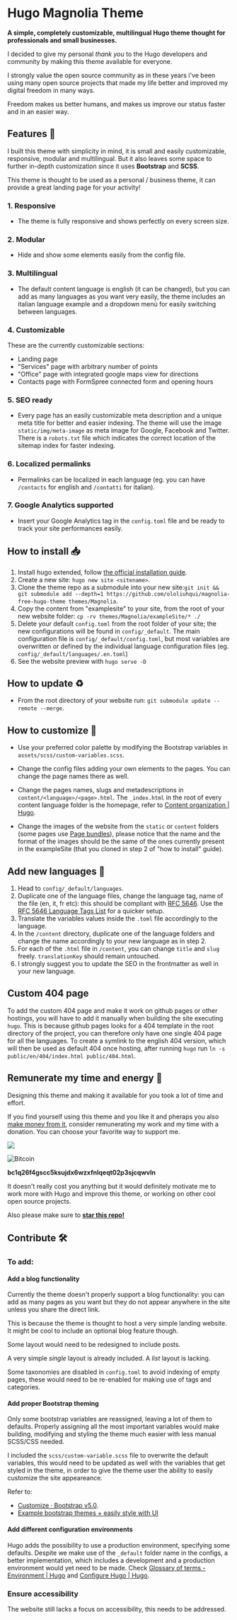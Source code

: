 # Hugo Magnolia Theme

**A simple, completely customizable, multilingual Hugo theme thought for professionals and small businesses.**

I decided to give my personal _thank you_ to the Hugo developers and community by making this theme available for everyone.

I strongly value the open source community as in these years i've been using many open source projects that made my life better and improved my digital freedom in many ways.

Freedom makes us better humans, and makes us improve our status faster and in an easier way.

## Features 🔎

I built this theme with simplicity in mind, it is small and easily customizable, responsive, modular and multilingual. But it also leaves some space to further in-depth customization since it uses **Bootstrap** and **SCSS**.

This theme is thought to be used as a personal / business theme, it can provide a great landing page for your activity!

### 1. Responsive

- The theme is fully responsive and shows perfectly on every screen size.

### 2. Modular

- Hide and show some elements easily from the config file.

### 3. Multilingual

- The default content language is english (it can be changed), but you can add as many languages as you want very easily, the theme includes an italian language example and a dropdown menù for easily switching between languages.

### 4. Customizable

These are the currently customizable sections:

- Landing page
- "Services" page with arbitrary number of points
- "Office" page with integrated google maps view for directions
- Contacts page with FormSpree connected form and opening hours

### 5. SEO ready

- Every page has an easily customizable meta description and a unique meta title for better and easier indexing. The theme will use the image `static/img/meta-image` as meta image for Google, Facebook and Twitter.
  There is a `robots.txt` file which indicates the correct location of the sitemap index for faster indexing.

### 6. Localized permalinks

- Permalinks can be localized in each language (eg. you can have `/contacts` for english and `/contatti` for italian).

### 7. Google Analytics supported

- Insert your Google Analytics tag in the `config.toml` file and be ready to track your site performances easily.

## How to install 📥

1. Install hugo extended, follow [the official installation guide](https://gohugo.io/installation/).
2. Create a new site: `hugo new site <sitename>`.
3. Clone the theme repo as a submodule into your new site:`git init && git submodule add --depth=1 https://github.com/ololiuhqui/magnolia-free-hugo-theme themes/Magnolia`.
4. Copy the content from "examplesite" to your site, from the root of your new website folder: `cp -rv themes/Magnolia/exampleSite/* ./`
5. Delete your default `config.toml` from the root folder of your site; the new configurations will be found in `config/_default`. The main configuration file is `config/_default/config.toml`, but most variables are overwritten or defined by the individual language configuration files (eg. `config/_default/languages/.en.toml`)
6. See the website preview with `hugo serve -D`

## How to update ♻

- From the root directory of your website run: `git submodule update --remote --merge`.

## How to customize 🎨

- Use your preferred color palette by modifying the Bootstrap variables in `assets/scss/custom-variables.scss`.

- Change the config files adding your own elements to the pages. You can change the page names there as well.

- Change the pages names, slugs and metadescriptions in `content/<language>/<page>.html`. The `_index.html` in the root of every content language folder is the homepage, refer to [Content organization | Hugo](https://gohugo.io/content-management/organization/).

- Change the images of the website from the `static` or `content` folders (some pages use [Page bundles](https://gohugo.io/content-management/page-bundles/)), please notice that the name and the format of the images should be the same of the ones currently present in the exampleSite (that you cloned in step 2 of "how to install" guide).

## Add new languages 🚩

1. Head to `config/_default/languages`.
2. Duplicate one of the language files, change the language tag, name of the file (en, it, fr etc): this should be compliant with [RFC 5646](https://gohugo.io/content-management/multilingual/). Use the [RFC 5646 Language Tags List](https://gist.github.com/msikma/8912e62ed866778ff8cd) for a quicker setup.
3. Translate the variables values inside the `.toml` file accordingly to the language.
4. In the `/content` directory, duplicate one of the language folders and change the name accordingly to your new language as in step 2.
5. For each of the `.html` file in `/content`, you can change `title` and `slug` freely. `translationKey` should remain untouched.
6. I strongly suggest you to update the SEO in the frontmatter as well in your new language.

## Custom 404 page

To add the custom 404 page and make it work on github pages or other hostings, you will have to add it manually when building the site executing `hugo`. This is because github pages looks for a 404 template in the root directory of the project, you can therefore only have one single 404 page for all the languages. To create a symlink to the english 404 version, which will then be used as default 404 once hosting, after running `hugo` run `ln -s public/en/404/index.html public/404.html`.

## Remunerate my time and energy 💫

Designing this theme and making it available for you took a lot of time and effort.

If you find yourself using this theme and you like it and pheraps you also [make money from it](https://opensource.org/license/MIT), consider remunerating my work and my time with a donation.
You can choose your favorite way to support me.

[<img src="raw.githubusercontent.com/ololiuhqui/magnolia-free-hugo-theme/tree/main/.readme_images/bmc-brand-logo.svg">](https://buymeacoffee.com/ololiuhqui)

![Bitcoin](raw.githubusercontent.com/ololiuhqui/magnolia-free-hugo-theme/tree/main/.readme_images/bitcoin.svg)

**bc1q26f4gscc5ksujdx6wzxfnlqeqt02p3sjcqwvln**

It doesn't really cost you anything but it would definitely motivate me to work more with Hugo and improve this theme, or working on other cool open source projects.

Also please make sure to [**star this repo!**](https://github.com/ololiuhqui/magnolia-free-hugo-theme)

## Contribute 🛠

### To add:

#### Add a blog functionality

Currently the theme doesn't properly support a blog functionality: you can add as many pages as you want but they do not appear anywhere in the site unless you share the direct link.

This is because the theme is thought to host a very simple landing website. It might be cool to include an optional blog feature though.

Some layout would need to be redesigned to include posts.

A very simple _single_ layout is already included. A _list_ layout is lacking.

Some taxonomies are disabled in `config.toml` to avoid indexing of empty pages, these would need to be re-enabled for making use of tags and categories.

#### Add proper Bootstrap theming

Only some bootstrap variables are reassigned, leaving a lot of them to defaults. Properly assigning all the most important variables would make building, modifying and styling the theme much easier with less manual SCSS/CSS needed.

I included the `scss/custom-variable.scss` file to overwrite the default variables, this would need to be updated as well with the variables that get styled in the theme, in order to give the theme user the ability to easily customize the site appeareance.

Refer to:

- [Customize · Bootstrap v5.0](https://getbootstrap.com/docs/5.0/customize/overview/).
- [Example bootstrap themes + easily style with UI](https://bootstrap.build/app/project/UroRGaxfXxdg)

#### Add different configuration environments

Hugo adds the possibility to use a production environment, specifying some defaults. Despite we make use of the `_default` folder name in the configs, a better implementation, which includes a development and a production environment would yet need to be made. Check [Glossary of terms - Environment | Hugo](https://gohugo.io/getting-started/glossary/#environment) and [Configure Hugo | Hugo](https://gohugo.io/getting-started/configuration/).

### Ensure accessibility

The website still lacks a focus on accessibility, this needs to be addressed.
